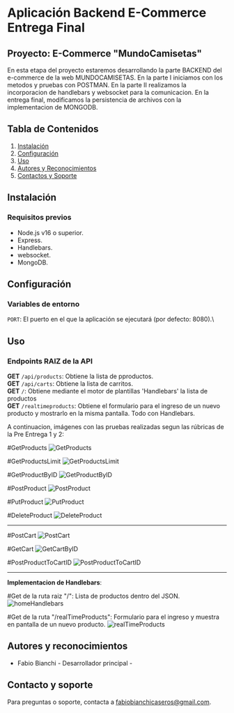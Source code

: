 # Aplicación Backend E-Commerce **Entrega Final**

## Proyecto: E-Commerce "MundoCamisetas"

En esta etapa del proyecto estaremos desarrollando la parte BACKEND del e-commerce de la web MUNDOCAMISETAS.
En la parte I iniciamos con los metodos y pruebas con POSTMAN.
En la parte II realizamos la incorporacion de handlebars y websocket para la comunicacion.
En la entrega final, modificamos la persistencia de archivos con la implementacion de MONGODB.

## Tabla de Contenidos
1. [Instalación](#instalación)
2. [Configuración](#configuración)
3. [Uso](#uso)
4. [Autores y Reconocimientos](#autores-y-reconocimientos)
5. [Contactos y Soporte](#contactos-y-soporte)

## Instalación
### Requisitos previos
- Node.js v16 o superior.
- Express.
- Handlebars.
- websocket.
- MongoDB.

## Configuración
### Variables de entorno
`PORT`: El puerto en el que la aplicación se ejecutará (por defecto: 8080).\


## Uso
### Endpoints RAIZ de la API
**GET** `/api/products`: Obtiene la lista de pproductos.\
**GET** `/api/carts`: Obtiene la lista de carritos.\
**GET** `/`: Obtiene mediante el motor de plantillas 'Handlebars' la lista de productos\
**GET** `/realtimeproducts`: Obtiene el formulario para el ingreso de un nuevo producto y mostrarlo en la misma pantalla. Todo con Handlebars.


A continuacion, imágenes con las pruebas realizadas segun las rúbricas de la Pre Entrega 1 y 2:

#GetProducts
![GetProducts](src/public/img/GetProducts.png)

#GetProductsLimit
![GetProductsLimit](src/public/img/GetProductLimit.png)

#GetProductByID
![GetProductByID](src/public/img/GetProductByID.png)

#PostProduct
![PostProduct](src/public/img/PostNewProduct.png)

#PutProduct
![PutProduct](src/public/img/PutProduct.png)

#DeleteProduct
![DeleteProduct](src/public/img/DeleteProduct.png)


------------


#PostCart
![PostCart](src/public/img/PostCart.png)

#GetCart
![GetCartByID](src/public/img/GetCartByID.png)

#PostProductToCartID
![PostProductToCartID](src/public/img/PostProductToCartID.png)

-------------------------------

**Implementacion de Handlebars**:

#Get de la ruta raiz "/": Lista de productos dentro del JSON.
![homeHandlebars](src/public/img/HomeHandlebars.png)

#Get de la ruta "/realTimeProducts": Formulario para el ingreso y muestra en pantalla de un nuevo producto.
![realTimeProducts](src/public/img/realTimeProductsHandlebars.png)


## Autores y reconocimientos
* Fabio Bianchi - Desarrollador principal - 

## Contacto y soporte
Para preguntas o soporte, contacta a fabiobianchicaseros@gmail.com.

